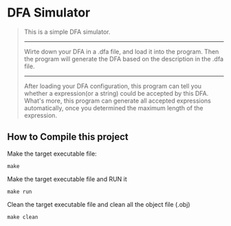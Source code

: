 # DFA Simulator

> This is a simple DFA simulator.
> ***
> Wirte down your DFA in a .dfa file, and load it into the program. Then the program will generate the DFA based on the description in the .dfa file. 
> ***
> After loading your DFA configuration, this program can tell you whether a expression(or a string) could be accepted by this DFA. What's more, this program can generate all accepted expressions automatically, once you determined the maximum length of the expression.

## How to Compile this project

Make the target executable file:
```shell
make
```

Make the target executable file and RUN it
```shell
make run
```

Clean the target executable file and clean all the object file (.obj)
```shell
make clean
```
